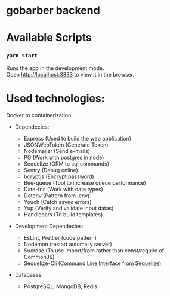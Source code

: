 # gobarber backend

# Available Scripts

### `yarn start`

Runs the app in the development mode.<br />
Open [http://localhost:3333](http://localhost:3333) to view it in the browser.

# Used technologies:

Docker to containerization

* Dependecies:
  - Express (Used to build the wep application)
  - JSONWebToken (Generate Token)
  - Nodemailer (Send e-mails)
  - PG (Work with postgres in node)
  - Sequelize (ORM to sql commands)
  - Sentry (Debug online)
  - bcryptjs (Encrypt password)
  - Bee-queue (Tool to increase queue performance)
  - Date-fns (Work with date types)
  - Dotenv (Pattern from .env)
  - Youch (Catch async errors)
  - Yup (Verify and validate input datas)
  - Handlebars (To build templates)

* Development Dependecies:
  - EsLint, Prettier (code pattern)
  - Nodemon (restart automally server)
  - Sucrase (To use import/from rather than const/require of CommonJS)
  - Sequelize-Cli (Command Line Interface from Sequelize)

* Databases:
  - PostgreSQL, MongoDB, Redis
